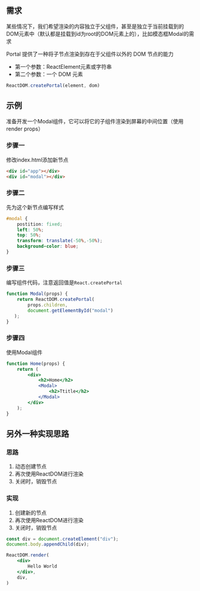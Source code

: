 ## 需求

某些情况下，我们希望渲染的内容独立于父组件，甚至是独立于当前挂载到的DOM元素中（默认都是挂载到id为root的DOM元素上的），比如模态框Modal的需求

Portal 提供了一种将子节点渲染到存在于父组件以外的 DOM 节点的能力

* 第一个参数：ReactElement元素或字符串  
* 第二个参数：一个 DOM 元素

```jsx
ReactDOM.createPortal(element, dom)
```



## 示例

准备开发一个Modal组件，它可以将它的子组件渲染到屏幕的中间位置（使用 render props）

### 步骤一

修改index.html添加新节点

```html
<div id="app"></div>
<div id="modal"></div>
```

### 步骤二

先为这个新节点编写样式

```css
#modal {
    postition: fixed;
    left: 50%;
    top: 50%;
    transform: translate(-50%,-50%);
    background-color: blue;
}
```

### 步骤三

编写组件代码，注意返回值是`React.createPortal`

```jsx
function Modal(props) {
    return ReactDOM.createPortal(
    	props.children,
        document.getElementById("modal")
   );
}
```

### 步骤四

使用Modal组件

```jsx
function Home(props) {
    return (
    	<div>
        	<h2>Home</h2>
            <Modal>
            	<h2>Ttitle</h2>
            </Modal>
        </div>
    );
}
```



## 另外一种实现思路

### 思路

1. 动态创建节点
2. 再次使用ReactDOM进行渲染
3. 关闭时，销毁节点

### 实现

1. 创建新的节点
2. 再次使用ReactDOM进行渲染
3. 关闭时，销毁节点

```jsx
const div = document.createElement("div");
document.body.appendChild(div);
```

```jsx
ReactDOM.render(
	<div>
    	Hello World
    </div>,
    div,
)
```
